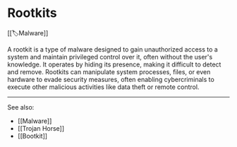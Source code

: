 
# Rootkits

[[🏷️Malware]] 

A rootkit is a type of malware designed to gain unauthorized access to a system and maintain privileged control over it, often without the user's knowledge. It operates by hiding its presence, making it difficult to detect and remove. Rootkits can manipulate system processes, files, or even hardware to evade security measures, often enabling cybercriminals to execute other malicious activities like data theft or remote control.

---

See also:

- [[Malware]]
- [[Trojan Horse]]
- [[Bootkit]]